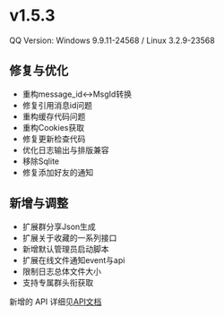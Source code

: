 # v1.5.3

QQ Version: Windows 9.9.11-24568 / Linux 3.2.9-23568

## 修复与优化
* 重构message_id<->MsgId转换
* 修复引用消息id问题
* 重构缓存代码问题
* 重构Cookies获取
* 修复更新检查代码
* 优化日志输出与排版兼容
* 移除Sqlite
* 修复添加好友的通知

## 新增与调整
* 扩展群分享Json生成
* 扩展关于收藏的一系列接口
* 新增默认管理员启动脚本
* 扩展在线文件通知event与api
* 限制日志总体文件大小
* 支持专属群头衔获取

新增的 API 详细见[API文档](https://napneko.github.io/zh-CN/develop/extends_api)
